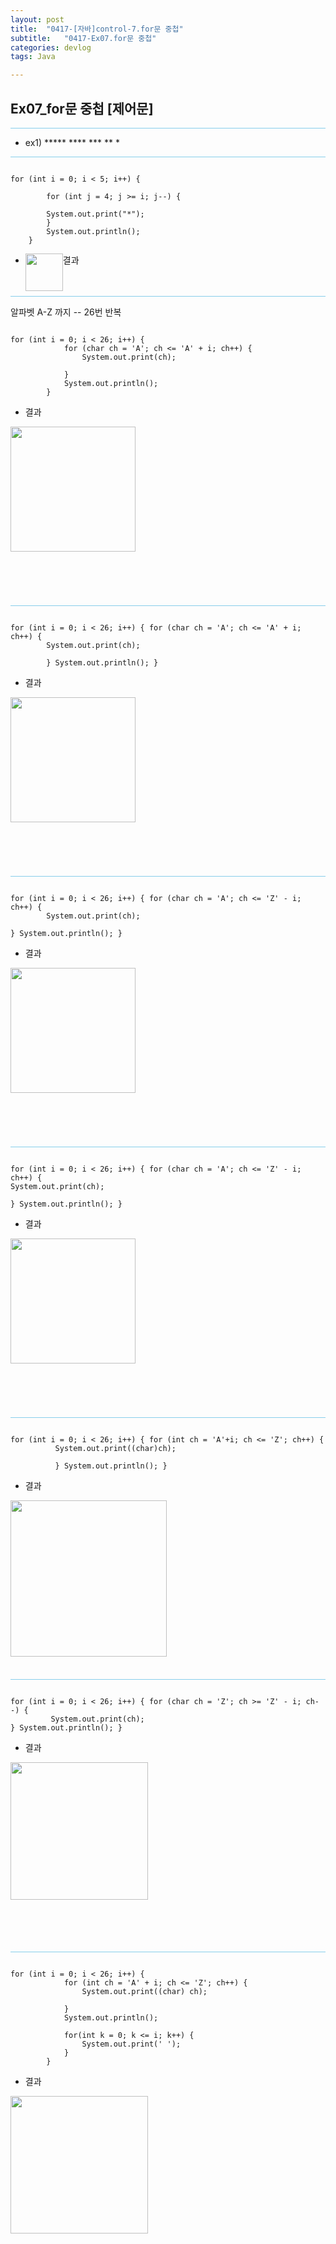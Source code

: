 ```yaml
---
layout: post
title:  "0417-[자바]control-7.for문 중첩"
subtitle:   "0417-Ex07.for문 중첩"
categories: devlog
tags: Java

---
```

## Ex07_for문 중첩 [제어문]

<hr style="height: 1px; background: skyblue; "/>

<p>

- ex1)
		 *****
		 ****
		 ***
		 **
		 *

</p>

<hr style="height: 1px; background: skyblue; "/>

~~~

for (int i = 0; i < 5; i++) {

		for (int j = 4; j >= i; j--) {

		System.out.print("*");
		}
		System.out.println();
	}

~~~
- 결과
<img style="float: left;" src="https://user-images.githubusercontent.com/49095304/58372089-a3e1ad00-7f53-11e9-909f-5f7a07b48e56.JPG" width="60"><br><br><br>

<hr style="height: 1px; background: skyblue; "/>

<p>
알파벳 A-Z 까지 -- 26번 반복
</p>

~~~

for (int i = 0; i < 26; i++) {
			for (char ch = 'A'; ch <= 'A' + i; ch++) {
				System.out.print(ch);

			}
			System.out.println();
		}

~~~

- 결과

<img style="float: left;" src="https://user-images.githubusercontent.com/49095304/58372036-bad3cf80-7f52-11e9-9c41-324b08ebe4db.JPG" width="200">
<br><br><br><br><br><br><br><br><br><br><br><br><br><br><br><br>

<hr style="height: 1px; background: skyblue; "/>

~~~

for (int i = 0; i < 26; i++) { for (char ch = 'A'; ch <= 'A' + i; ch++) {
		System.out.print(ch);

		} System.out.println(); }

~~~

- 결과

<img style="float: left;" src="https://user-images.githubusercontent.com/49095304/58372036-bad3cf80-7f52-11e9-9c41-324b08ebe4db.JPG" width="200">
<br><br><br><br><br><br><br><br><br><br><br><br><br><br><br><br>

<hr style="height: 1px; background: skyblue; "/>

~~~

for (int i = 0; i < 26; i++) { for (char ch = 'A'; ch <= 'Z' - i; ch++) {
		System.out.print(ch);

} System.out.println(); }

~~~

- 결과

<img style="float: left;" src="https://user-images.githubusercontent.com/49095304/58372036-bad3cf80-7f52-11e9-9c41-324b08ebe4db.JPG" width="200">
<br><br><br><br><br><br><br><br><br><br><br><br><br><br><br><br>

<hr style="height: 1px; background: skyblue; "/>

~~~

for (int i = 0; i < 26; i++) { for (char ch = 'A'; ch <= 'Z' - i; ch++) {
System.out.print(ch);

} System.out.println(); }

~~~

- 결과

<img style="float: left;" src="https://user-images.githubusercontent.com/49095304/58372105-02a72680-7f54-11e9-8b78-f349473b68e4.JPG" width="200">
<br><br><br><br><br><br><br><br><br><br><br><br><br><br><br><br>

<hr style="height: 1px; background: skyblue; "/>

~~~

for (int i = 0; i < 26; i++) { for (int ch = 'A'+i; ch <= 'Z'; ch++) {
		  System.out.print((char)ch);

		  } System.out.println(); }

~~~

- 결과

<img style="float: left;" src="https://user-images.githubusercontent.com/49095304/58372132-5154c080-7f54-11e9-9cbd-4064d94195f3.JPG" width="250">
<br><br><br><br><br><br><br><br><br><br><br><br><br><br><br><br>

<hr style="height: 1px; background: skyblue; "/>

~~~

for (int i = 0; i < 26; i++) { for (char ch = 'Z'; ch >= 'Z' - i; ch--) {
		 System.out.print(ch);
} System.out.println(); }

~~~

- 결과

<img style="float: left;" src="https://user-images.githubusercontent.com/49095304/58372166-bc05fc00-7f54-11e9-98f2-032ba2019422.JPG" width="220">
<br><br><br><br><br><br><br><br><br><br><br><br><br><br><br><br><br>

<hr style="height: 1px; background: skyblue; "/>

~~~

for (int i = 0; i < 26; i++) {
			for (int ch = 'A' + i; ch <= 'Z'; ch++) {
				System.out.print((char) ch);

			}
			System.out.println();

			for(int k = 0; k <= i; k++) {
				System.out.print(' ');
			}
		}

~~~

- 결과

<img style="float: left;" src="https://user-images.githubusercontent.com/49095304/58372266-15225f80-7f56-11e9-8f97-e81cfc67206c.JPG" width="220">
<br><br><br><br><br><br><br><br><br><br><br><br><br><br><br><br><br>
